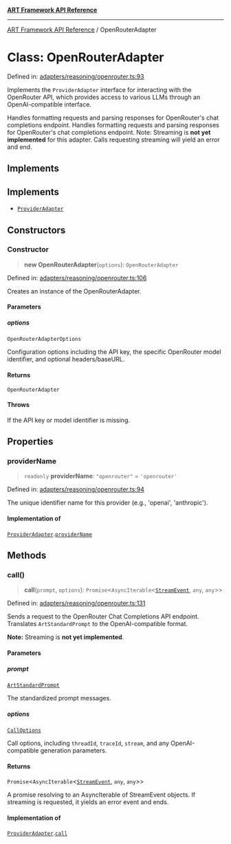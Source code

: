 [**ART Framework API Reference**](../README.md)

***

[ART Framework API Reference](../README.md) / OpenRouterAdapter

# Class: OpenRouterAdapter

Defined in: [adapters/reasoning/openrouter.ts:93](https://github.com/hashangit/ART/blob/0c4f5068c86b5500db1290baa4792d44ebae7f9e/src/adapters/reasoning/openrouter.ts#L93)

Implements the `ProviderAdapter` interface for interacting with the OpenRouter API,
which provides access to various LLMs through an OpenAI-compatible interface.

Handles formatting requests and parsing responses for OpenRouter's chat completions endpoint.
Handles formatting requests and parsing responses for OpenRouter's chat completions endpoint.
Note: Streaming is **not yet implemented** for this adapter. Calls requesting streaming will yield an error and end.

## Implements

## Implements

- [`ProviderAdapter`](../interfaces/ProviderAdapter.md)

## Constructors

### Constructor

> **new OpenRouterAdapter**(`options`): `OpenRouterAdapter`

Defined in: [adapters/reasoning/openrouter.ts:106](https://github.com/hashangit/ART/blob/0c4f5068c86b5500db1290baa4792d44ebae7f9e/src/adapters/reasoning/openrouter.ts#L106)

Creates an instance of the OpenRouterAdapter.

#### Parameters

##### options

`OpenRouterAdapterOptions`

Configuration options including the API key, the specific OpenRouter model identifier, and optional headers/baseURL.

#### Returns

`OpenRouterAdapter`

#### Throws

If the API key or model identifier is missing.

## Properties

### providerName

> `readonly` **providerName**: `"openrouter"` = `'openrouter'`

Defined in: [adapters/reasoning/openrouter.ts:94](https://github.com/hashangit/ART/blob/0c4f5068c86b5500db1290baa4792d44ebae7f9e/src/adapters/reasoning/openrouter.ts#L94)

The unique identifier name for this provider (e.g., 'openai', 'anthropic').

#### Implementation of

[`ProviderAdapter`](../interfaces/ProviderAdapter.md).[`providerName`](../interfaces/ProviderAdapter.md#providername)

## Methods

### call()

> **call**(`prompt`, `options`): `Promise`\<`AsyncIterable`\<[`StreamEvent`](../interfaces/StreamEvent.md), `any`, `any`\>\>

Defined in: [adapters/reasoning/openrouter.ts:131](https://github.com/hashangit/ART/blob/0c4f5068c86b5500db1290baa4792d44ebae7f9e/src/adapters/reasoning/openrouter.ts#L131)

Sends a request to the OpenRouter Chat Completions API endpoint.
Translates `ArtStandardPrompt` to the OpenAI-compatible format.

**Note:** Streaming is **not yet implemented**.

#### Parameters

##### prompt

[`ArtStandardPrompt`](../type-aliases/ArtStandardPrompt.md)

The standardized prompt messages.

##### options

[`CallOptions`](../interfaces/CallOptions.md)

Call options, including `threadId`, `traceId`, `stream`, and any OpenAI-compatible generation parameters.

#### Returns

`Promise`\<`AsyncIterable`\<[`StreamEvent`](../interfaces/StreamEvent.md), `any`, `any`\>\>

A promise resolving to an AsyncIterable of StreamEvent objects. If streaming is requested, it yields an error event and ends.

#### Implementation of

[`ProviderAdapter`](../interfaces/ProviderAdapter.md).[`call`](../interfaces/ProviderAdapter.md#call)
